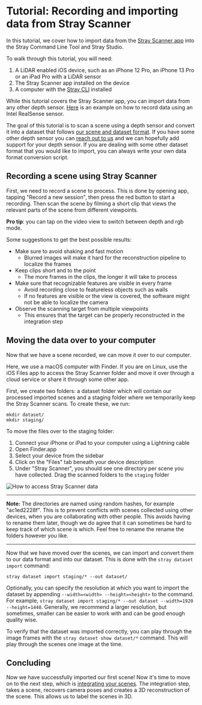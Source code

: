 # Tutorial: Recording and importing data from Stray Scanner

In this tutorial, we cover how to import data from the [Stray Scanner app](https://apps.apple.com/us/app/stray-scanner/id1557051662) into the Stray Command Line Tool and Stray Studio.

To walk through this tutorial, you will need:
1. A LiDAR enabled iOS device, such as an iPhone 12 Pro, an iPhone 13 Pro or an iPad Pro with a LiDAR sensor
2. The Stray Scanner app installed on the device
3. A computer with the [Stray CLI](/installation/index.md) installed

While this tutorial covers the Stray Scanner app, you can import data from any other depth sensor. [Here](https://github.com/StrayRobots/StrayPublic/tree/main/realsense) is an example on how to record data using an Intel RealSense sensor.

The goal of this tutorial is to scan a scene using a depth sensor and convert it into a dataset that follows [our scene and dataset format](/formats/data.md). If you have some other depth sensor  you can [reach out to us](mailto:hello@strayrobots.io?subject=Sensor%20Support) and we can hopefully add support for your depth sensor. If you are dealing with some other dataset format that you would like to import, you can always write your own data format conversion script.

## Recording a scene using Stray Scanner

First, we need to record a scene to process. This is done by opening app, tapping "Record a new session", then press the red button to start a recording. Then scan the scene by filming a short clip that views the relevant parts of the scene from different viewpoints.

**Pro tip**: you can tap on the video view to switch between depth and rgb mode.

Some suggestions to get the best possible results:
- Make sure to avoid shaking and fast motion
    - Blurred images will make it hard for the reconstruction pipeline to localize the frames
- Keep clips short and to the point
    - The more frames in the clips, the longer it will take to process
- Make sure that recognizable features are visible in every frame
    - Avoid recording close to featureless objects such as walls
    - If no features are visible or the view is covered, the software might not be able to localize the camera
- Observe the scanning target from multiple viewpoints
    - This ensures that the target can be properly reconstructed in the integration step


## Moving the data over to your computer

Now that we have a scene recorded, we can move it over to our computer.

Here, we use a macOS computer with Finder. If you are on Linux, use the iOS Files app to access the Stray Scanner folder and move it over through a cloud service or share it through some other app.

First, we create two folders: a dataset folder which will contain our processed imported scenes and a staging folder where we temporarily keep the Stray Scanner scans. To create these, we run:
```
mkdir dataset/
mkdir staging/
```

To move the files over to the staging folder:
1. Connect your iPhone or iPad to your computer using a Lightning cable
2. Open Finder.app
3. Select your device from the sidebar
4. Click on the "Files" tab beneath your device description
5. Under "Stray Scanner", you should see one directory per scene you have collected. Drag the scanned folders to the `staging` folder

![How to access Stray Scanner data](/images/euclid.jpg)

---
**Note:**
The directories are named using random hashes, for example "ac1ed2228f". This is to prevent conflicts with scenes collected using other devices, when you are collaborating with other people. This avoids having to rename them later, though we do agree that it can sometimes be hard to keep track of which scene is which. Feel free to rename the rename the folders however you like.

---

Now that  we have moved over the scenes, we can import and convert them to our data format and into our dataset. This is done with the `stray dataset import` command:
```
stray dataset import staging/* --out dataset/
```

Optionally, you can specify the resolution at which you want to import the dataset by appending `--width=<width> --height=<height>` to the command. For example, `stray dataset import staging/* --out dataset --width=1920 --height=1440`. Generally, we recommend a larger resolution, but sometimes, smaller can be easier to work with and can be good enough quality wise.

To verify that the dataset was imported correctly, you can play through the image frames with the `stray dataset show dataset/*` command. This will play through the scenes one image at the time.

## Concluding

Now we have successfully imported our first scene! Now it's time to move on to the next step, which is [integrating your scenes](/tutorials/integrating.md). The integration step, takes a scene, recovers camera poses and creates a 3D reconstruction of the scene. This allows us to label the scenes in 3D.

